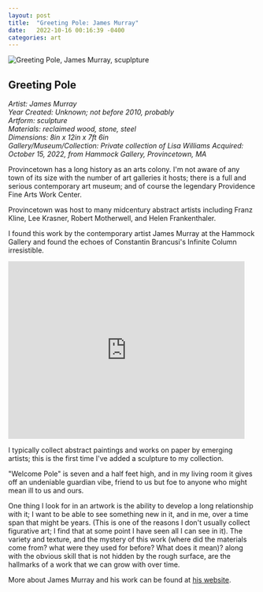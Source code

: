 ```yaml
---
layout: post
title:  "Greeting Pole: James Murray"
date:   2022-10-16 00:16:39 -0400
categories: art
---
```


![Greeting Pole, James Murray, scuplpture](https://i.ibb.co/FkpPJqH/IMG-3595.jpg)

## Greeting Pole

*Artist: James Murray<br>*
*Year Created: Unknown; not before 2010, probably<br>*
*Artform: sculpture<br>*
*Materials: reclaimed wood, stone, steel<br>*
*Dimensions: 8in x 12in x 7ft 6in<br>*
*Gallery/Museum/Collection: Private collection of Lisa Williams*
*Acquired: October 15, 2022, from Hammock Gallery, Provincetown, MA<br>*


Provincetown has a long history as an arts colony. I'm not aware of any town of its size with the number of art galleries it hosts; there is a full and serious contemporary art museum; and of course the legendary Providence Fine Arts Work Center. 

Provincetown was host to many midcentury abstract artists including Franz Kline, Lee Krasner, Robert Motherwell, and Helen Frankenthaler. 

I found this work by the contemporary artist James Murray at the Hammock Gallery and found the echoes of Constantin Brancusi's Infinite Column irresistible. 

<iframe width="480" height="360" src="https://www.youtube.com/embed/iQHunUJ7Ld8" frameborder="0"> </iframe>


I typically collect abstract paintings and works on paper by emerging artists; this is the first time I've added a sculpture to my collection. 

"Welcome Pole" is seven and a half feet high, and in my living room it gives off an undeniable guardian vibe, friend to us but foe to anyone who might mean ill to us and ours. 

One thing I look for in an artwork is the ability to develop a long relationship with it; I want to be able to see something new in it, and in me, over a time span that might be years. (This is one of the reasons I don't usually collect figurative art; I find that at some point I have seen all I can see in it). The variety and texture, and the mystery of this work (where did the materials come from? what were they used for before? What does it mean)? along with the obvious skill that is not hidden by the rough surface, are the hallmarks of a work that we can grow with over time. 

More about James Murray and his work can be found at [his website](https://jameshmurray.com). 
